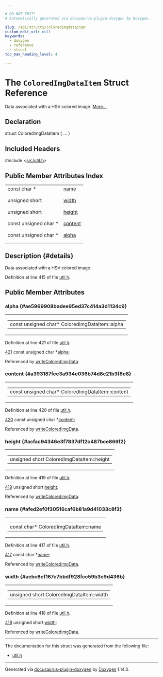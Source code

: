```yaml
---

# DO NOT EDIT!
# Automatically generated via docusaurus-plugin-doxygen by Doxygen.

slug: /api/structs/coloredimgdataitem
custom_edit_url: null
keywords:
  - doxygen
  - reference
  - struct
toc_max_heading_level: 4

---
```


<div class="doxyPage">

# The `ColoredImgDataItem` Struct Reference

Data associated with a HSV colored image. <a href="#details">More...</a>

## Declaration

<div class="doxyDeclaration">
struct ColoredImgDataItem { ... }
</div>

## Included Headers

<div class="doxyIncludesList">#include &lt;<a href="/web-doxygen/docs/api/files/src/util-h">src/util.h</a>&gt;
</div>

## Public Member Attributes Index

<table class="doxyMembersIndex">

<tr class="doxyMemberIndexItem">
<td class="doxyMemberIndexItemType" align="left" valign="top">const char *</td>
<td class="doxyMemberIndexItemName" align="left" valign="top"><a href="#afed2ef0f30516caf6b81a9d41033c8f3">name</a></td>
</tr>
<tr class="doxyMemberIndexDescription">
<td class="doxyMemberIndexDescriptionLeft"></td>
<td class="doxyMemberIndexDescriptionRight">
</td>
</tr>
<tr class="doxyMemberIndexSeparator">
<td class="doxyMemberIndexSeparator" colspan="2"></td>
</tr>

<tr class="doxyMemberIndexItem">
<td class="doxyMemberIndexItemType" align="left" valign="top">unsigned short</td>
<td class="doxyMemberIndexItemName" align="left" valign="top"><a href="#aebc8ef167c7bbdf928fcc59b3c9d436b">width</a></td>
</tr>
<tr class="doxyMemberIndexDescription">
<td class="doxyMemberIndexDescriptionLeft"></td>
<td class="doxyMemberIndexDescriptionRight">
</td>
</tr>
<tr class="doxyMemberIndexSeparator">
<td class="doxyMemberIndexSeparator" colspan="2"></td>
</tr>

<tr class="doxyMemberIndexItem">
<td class="doxyMemberIndexItemType" align="left" valign="top">unsigned short</td>
<td class="doxyMemberIndexItemName" align="left" valign="top"><a href="#acfac94346e3f7837df12c487bce866f2">height</a></td>
</tr>
<tr class="doxyMemberIndexDescription">
<td class="doxyMemberIndexDescriptionLeft"></td>
<td class="doxyMemberIndexDescriptionRight">
</td>
</tr>
<tr class="doxyMemberIndexSeparator">
<td class="doxyMemberIndexSeparator" colspan="2"></td>
</tr>

<tr class="doxyMemberIndexItem">
<td class="doxyMemberIndexItemType" align="left" valign="top">const unsigned char *</td>
<td class="doxyMemberIndexItemName" align="left" valign="top"><a href="#a393187fce3a934e036b74d8c21b3f8e8">content</a></td>
</tr>
<tr class="doxyMemberIndexDescription">
<td class="doxyMemberIndexDescriptionLeft"></td>
<td class="doxyMemberIndexDescriptionRight">
</td>
</tr>
<tr class="doxyMemberIndexSeparator">
<td class="doxyMemberIndexSeparator" colspan="2"></td>
</tr>

<tr class="doxyMemberIndexItem">
<td class="doxyMemberIndexItemType" align="left" valign="top">const unsigned char *</td>
<td class="doxyMemberIndexItemName" align="left" valign="top"><a href="#ae5969908badee95ed37c414a3d1134c9">alpha</a></td>
</tr>
<tr class="doxyMemberIndexDescription">
<td class="doxyMemberIndexDescriptionLeft"></td>
<td class="doxyMemberIndexDescriptionRight">
</td>
</tr>
<tr class="doxyMemberIndexSeparator">
<td class="doxyMemberIndexSeparator" colspan="2"></td>
</tr>

</table>

## Description {#details}

Data associated with a HSV colored image.

Definition at line 415 of file <a href="/web-doxygen/docs/api/files/src/util-h">util.h</a>.

<div class="doxySectionDef">

## Public Member Attributes

### alpha {#ae5969908badee95ed37c414a3d1134c9}

<div class="doxyMemberItem">
<div class="doxyMemberProto">
<table class="doxyMemberLabels">
<tr class="doxyMemberLabels">
<td class="doxyMemberLabelsLeft">
<table class="doxyMemberName">
<tr>
<td class="doxyMemberName">const unsigned char* ColoredImgDataItem::alpha</td>
</tr>
</table>
</td>
</tr>
</table>
</div>
<div class="doxyMemberDoc">



Definition at line 421 of file <a href="/web-doxygen/docs/api/files/src/util-h">util.h</a>.

<div class="doxyProgramListing">

<div class="doxyCodeLine"><span class="doxyLineNumber"><a href="#ae5969908badee95ed37c414a3d1134c9">421</a></span><span class="doxyLineContent"><span class="doxyHighlight">  </span><span class="doxyHighlightKeyword">const</span><span class="doxyHighlight"> </span><span class="doxyHighlightKeywordType">unsigned</span><span class="doxyHighlight"> </span><span class="doxyHighlightKeywordType">char</span><span class="doxyHighlight"> *<a href="#ae5969908badee95ed37c414a3d1134c9">alpha</a>;</span></span></div>

</div>


Referenced by <a href="/web-doxygen/docs/api/files/src/util-cpp/#af543a98b46249a2b115f47f0166e9a81">writeColoredImgData</a>.
</div>
</div>

### content {#a393187fce3a934e036b74d8c21b3f8e8}

<div class="doxyMemberItem">
<div class="doxyMemberProto">
<table class="doxyMemberLabels">
<tr class="doxyMemberLabels">
<td class="doxyMemberLabelsLeft">
<table class="doxyMemberName">
<tr>
<td class="doxyMemberName">const unsigned char* ColoredImgDataItem::content</td>
</tr>
</table>
</td>
</tr>
</table>
</div>
<div class="doxyMemberDoc">



Definition at line 420 of file <a href="/web-doxygen/docs/api/files/src/util-h">util.h</a>.

<div class="doxyProgramListing">

<div class="doxyCodeLine"><span class="doxyLineNumber"><a href="#a393187fce3a934e036b74d8c21b3f8e8">420</a></span><span class="doxyLineContent"><span class="doxyHighlight">  </span><span class="doxyHighlightKeyword">const</span><span class="doxyHighlight"> </span><span class="doxyHighlightKeywordType">unsigned</span><span class="doxyHighlight"> </span><span class="doxyHighlightKeywordType">char</span><span class="doxyHighlight"> *<a href="#a393187fce3a934e036b74d8c21b3f8e8">content</a>;</span></span></div>

</div>


Referenced by <a href="/web-doxygen/docs/api/files/src/util-cpp/#af543a98b46249a2b115f47f0166e9a81">writeColoredImgData</a>.
</div>
</div>

### height {#acfac94346e3f7837df12c487bce866f2}

<div class="doxyMemberItem">
<div class="doxyMemberProto">
<table class="doxyMemberLabels">
<tr class="doxyMemberLabels">
<td class="doxyMemberLabelsLeft">
<table class="doxyMemberName">
<tr>
<td class="doxyMemberName">unsigned short ColoredImgDataItem::height</td>
</tr>
</table>
</td>
</tr>
</table>
</div>
<div class="doxyMemberDoc">



Definition at line 419 of file <a href="/web-doxygen/docs/api/files/src/util-h">util.h</a>.

<div class="doxyProgramListing">

<div class="doxyCodeLine"><span class="doxyLineNumber"><a href="#acfac94346e3f7837df12c487bce866f2">419</a></span><span class="doxyLineContent"><span class="doxyHighlight">  </span><span class="doxyHighlightKeywordType">unsigned</span><span class="doxyHighlight"> </span><span class="doxyHighlightKeywordType">short</span><span class="doxyHighlight"> <a href="#acfac94346e3f7837df12c487bce866f2">height</a>;</span></span></div>

</div>


Referenced by <a href="/web-doxygen/docs/api/files/src/util-cpp/#af543a98b46249a2b115f47f0166e9a81">writeColoredImgData</a>.
</div>
</div>

### name {#afed2ef0f30516caf6b81a9d41033c8f3}

<div class="doxyMemberItem">
<div class="doxyMemberProto">
<table class="doxyMemberLabels">
<tr class="doxyMemberLabels">
<td class="doxyMemberLabelsLeft">
<table class="doxyMemberName">
<tr>
<td class="doxyMemberName">const char* ColoredImgDataItem::name</td>
</tr>
</table>
</td>
</tr>
</table>
</div>
<div class="doxyMemberDoc">



Definition at line 417 of file <a href="/web-doxygen/docs/api/files/src/util-h">util.h</a>.

<div class="doxyProgramListing">

<div class="doxyCodeLine"><span class="doxyLineNumber"><a href="#afed2ef0f30516caf6b81a9d41033c8f3">417</a></span><span class="doxyLineContent"><span class="doxyHighlight">  </span><span class="doxyHighlightKeyword">const</span><span class="doxyHighlight"> </span><span class="doxyHighlightKeywordType">char</span><span class="doxyHighlight"> *<a href="#afed2ef0f30516caf6b81a9d41033c8f3">name</a>;</span></span></div>

</div>


Referenced by <a href="/web-doxygen/docs/api/files/src/util-cpp/#af543a98b46249a2b115f47f0166e9a81">writeColoredImgData</a>.
</div>
</div>

### width {#aebc8ef167c7bbdf928fcc59b3c9d436b}

<div class="doxyMemberItem">
<div class="doxyMemberProto">
<table class="doxyMemberLabels">
<tr class="doxyMemberLabels">
<td class="doxyMemberLabelsLeft">
<table class="doxyMemberName">
<tr>
<td class="doxyMemberName">unsigned short ColoredImgDataItem::width</td>
</tr>
</table>
</td>
</tr>
</table>
</div>
<div class="doxyMemberDoc">



Definition at line 418 of file <a href="/web-doxygen/docs/api/files/src/util-h">util.h</a>.

<div class="doxyProgramListing">

<div class="doxyCodeLine"><span class="doxyLineNumber"><a href="#aebc8ef167c7bbdf928fcc59b3c9d436b">418</a></span><span class="doxyLineContent"><span class="doxyHighlight">  </span><span class="doxyHighlightKeywordType">unsigned</span><span class="doxyHighlight"> </span><span class="doxyHighlightKeywordType">short</span><span class="doxyHighlight"> <a href="#aebc8ef167c7bbdf928fcc59b3c9d436b">width</a>;</span></span></div>

</div>


Referenced by <a href="/web-doxygen/docs/api/files/src/util-cpp/#af543a98b46249a2b115f47f0166e9a81">writeColoredImgData</a>.
</div>
</div>

</div>

<hr/>

The documentation for this struct was generated from the following file:

<ul>
<li><a href="/web-doxygen/docs/api/files/src/util-h">util.h</a></li>
</ul>

<hr/>

<p class="doxyGeneratedBy">Generated via <a href="https://github.com/xpack/docusaurus-plugin-doxygen">docusaurus-plugin-doxygen</a> by <a href="https://www.doxygen.nl">Doxygen</a> 1.14.0.</p>

</div>
